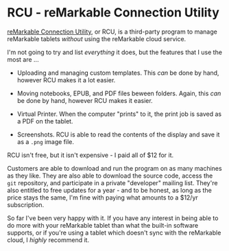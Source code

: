 # RCU - reMarkable Connection Utility

[reMarkable Connection Utility](http://www.davisr.me/projects/rcu/), or RCU, is a third-party program to manage reMarkable tablets *without* using the reMarkable cloud service.

I'm not going to try and list *everything* it does, but the features that I use the most are ...

* Uploading and managing custom templates. This *can* be done by hand, however RCU makes it a lot easier.

* Moving notebooks, EPUB, and PDF files beween folders. Again, this *can* be done by hand, however RCU makes it easier.

* Virtual Printer. When the computer "prints" to it, the print job is saved as a PDF on the tablet.

* Screenshots. RCU is able to read the contents of the display and save it as a `.png` image file.

RCU isn't free, but it isn't expensive - I paid all of $12 for it.

Customers are able to download and run the program on as many machines as they like. They are also able to download the source code, access the `git` repository, and participate in a private "developer" mailing list. They're also entitled to free updates for a year - and to be honest, as long as the price stays the same, I'm fine with paying what amounts to a $12/yr subscription.

So far I've been very happy with it. If you have any interest in being able to do more with your reMarkable tablet than what the built-in software supports, or if you're using a tablet which doesn't sync with the reMarkable cloud, I *highly* recommend it.
